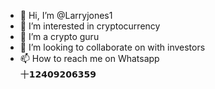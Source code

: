 - 👋 Hi, I’m @Larryjones1
- 👀 I’m interested in cryptocurrency
- 🌱 I’m a crypto guru
- 💞️ I’m looking to collaborate on with investors
- 📫 How to reach me on Whatsapp    
十𝟭𝟮𝟰𝟬𝟵𝟮𝟬𝟲𝟯𝟱𝟵

<!---
Larryjones1/Larryjones1 is a ✨ special ✨ repository because its `README.md` (this file) appears on your GitHub profile.
You can click the Preview link to take a look at your changes.



